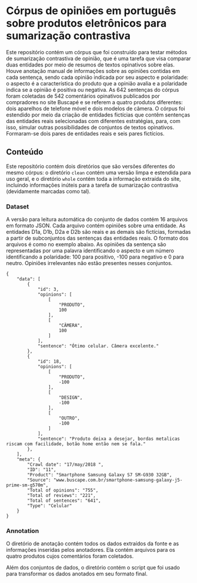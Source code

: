 # Córpus de opiniões em português sobre produtos eletrônicos para sumarização contrastiva

Este repositório contém um córpus que foi construído para testar métodos de sumarização contrastiva de opinião, que é uma tarefa que visa comparar duas entidades por meio de resumos de textos opinativos sobre elas. Houve anotação manual de informações sobre as opiniões contidas em cada sentença, sendo cada opinião indicada por seu aspecto e polaridade: o aspecto é a característica do produto que a opinião avalia e a polaridade indica se a opinião é positiva ou negativa. As 642 sentenças do córpus foram coletadas de 542 comentários opinativos publicados por compradores no site Buscapé e se referem a quatro produtos diferentes: dois aparelhos de telefone móvel e dois modelos de câmera. O córpus foi estendido por meio da criação de entidades fictícias que contêm sentenças das entidades reais selecionadas com diferentes estratégias, para, com isso, simular outras possibilidades de conjuntos de textos opinativos. Formaram-se dois pares de entidades reais e seis pares fictícios. 

## Conteúdo

Este repositório contém dois diretórios que são versões diferentes do mesmo córpus: o diretório `clean` contém uma versão limpa e estendida para uso geral, e o diretório `whole` contém toda a informação extraída do site, incluindo informações inúteis para a tarefa de sumarização contrastiva (devidamente marcadas como tal). 

### Dataset 

A versão para leitura automática do conjunto de dados contém 16 arquivos em formato JSON. Cada arquivo contém opiniões sobre uma entidade. As entidades D1a, D1b, D2a e D2b são reais e as demais são fictícias, formadas a partir de subconjuntos das sentenças das entidades reais. O formato dos arquivos é como no exemplo abaixo. As opiniões da sentença são representadas por uma palavra identificando o aspecto e um número identificando a polaridade: 100 para positivo, -100 para negativo e 0 para neutro. Opiniões irrelevantes não estão presentes nesses conjuntos.

```
{
    "data": [
        {
            "id": 3,
            "opinions": [
                [
                    "PRODUTO",
                    100
                ],
                [
                    "CÂMERA",
                    100
                ]
            ],
            "sentence": "Ótimo celular. Câmera excelente."
        },
        {
            "id": 18,
            "opinions": [
                [
                    "PRODUTO",
                    -100
                ],
                [
                    "DESIGN",
                    -100
                ],
                [
                    "OUTRO",
                    -100
                ]
            ],
            "sentence": "Produto deixa a desejar, bordas metalicas riscam com facilidade, botão home então nem se fala."
        },
    ],
    "meta": {
        "Crawl date": "17/may/2018 ",
        "ID": "11",
        "Product": "Smartphone Samsung Galaxy S7 SM-G930 32GB",
        "Source": "www.buscape.com.br/smartphone-samsung-galaxy-j5-prime-sm-g570m",
        "Total of opinions": "755",
        "Total of reviews": "221",
        "Total of sentences": "641",
        "Type": "Celular"
    }
}
```


### Annotation

O diretório de anotação contém todos os dados extraídos da fonte e as informações inseridas pelos anotadores. Ela contém arquivos para os quatro produtos cujos comentários foram coletados.

Além dos conjuntos de dados, o diretório contém o script que foi usado para transformar os dados anotados em seu formato final.
